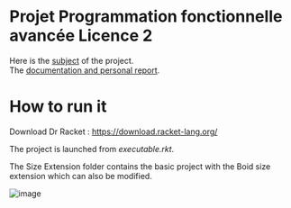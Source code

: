 # Projet Programmation fonctionnelle avancée Licence 2
Here is the [subject](/sujet-projet.pdf) of the project.  
The [documentation and personal report](/Documentation.pdf).  

# How to run it
Download Dr Racket : https://download.racket-lang.org/  

The project is launched from *executable.rkt*. 

The Size Extension folder contains the basic project with the Boid size extension which can also be modified. 

![image](https://github.com/user-attachments/assets/957ed74a-7e97-4002-b94d-61f67178dc02)
